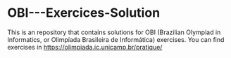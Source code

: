 # OBI---Exercices-Solution
This is an repository that contains solutions for OBI (Brazilian Olympiad in Informatics, or Olimpíada Brasileira de Informática) exercises.
You can find exercises in https://olimpiada.ic.unicamp.br/pratique/
